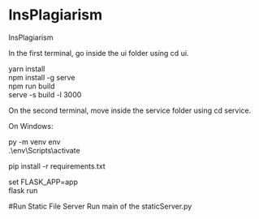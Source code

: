 # InsPlagiarism
InsPlagiarism 

In the first terminal, go inside the ui folder using cd ui.

yarn install  
npm install -g serve  
npm run build  
serve -s build -l 3000  


On the second terminal, move inside the service folder using cd service.

On Windows:

py -m venv env  
.\env\Scripts\activate

pip install -r requirements.txt


set FLASK_APP=app  
flask run

#Run Static File Server
Run main of the staticServer.py
